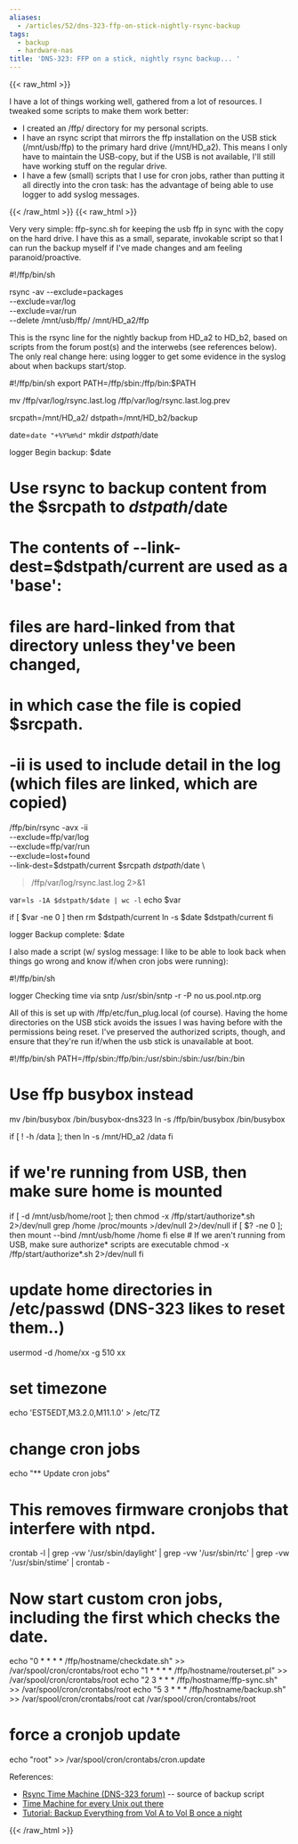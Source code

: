 ```yaml
---
aliases:
  - /articles/52/dns-323-ffp-on-stick-nightly-rsync-backup
tags:
  - backup
  - hardware-nas
title: 'DNS-323: FFP on a stick, nightly rsync backup... '
---
```

{{< raw_html >}}
<p>I have a lot of things working well, gathered from a lot of resources. I tweaked some scripts to make them work better:</p>
<ul>
<li>I created an /ffp/<hostname> directory for my personal scripts.</li>
<li>I have an rsync script that mirrors the ffp installation on the USB stick (/mnt/usb/ffp) to the primary hard drive (/mnt/HD_a2). This means I only have to maintain the USB-copy, but if the USB is not available, I'll still have working stuff on the regular drive.</li>
<li>I have a few (small) scripts that I use for cron jobs, rather than putting it all directly into the cron task: has the advantage of being able to use logger to add syslog messages.</li>
</ul>
{{< /raw_html >}}
<!--more-->
{{< raw_html >}}
<p>Very very simple: ffp-sync.sh for keeping the usb ffp in sync with the copy on the hard drive. I have this as a small, separate, invokable script so that I can run the backup myself if I've made changes and am feeling paranoid/proactive.</p>
<div class="code">#!/ffp/bin/sh

rsync -av --exclude=packages \
  --exclude=var/log \
  --exclude=var/run \
  --delete /mnt/usb/ffp/ /mnt/HD_a2/ffp
</div>

<p>This is the rsync line for the nightly backup from HD_a2 to HD_b2, based on scripts from the forum post(s) and the interwebs (see references below). The only real change here: using logger to get some evidence in the syslog about when backups start/stop.</p>

<div class="code">#!/ffp/bin/sh
export PATH=/ffp/sbin:/ffp/bin:$PATH

mv /ffp/var/log/rsync.last.log /ffp/var/log/rsync.last.log.prev

srcpath=/mnt/HD_a2/
dstpath=/mnt/HD_b2/backup

date=`date "+%Y%m%d"`
mkdir $dstpath/$date

logger Begin backup: $date

# Use rsync to backup content from the $srcpath to $dstpath/$date
# The contents of --link-dest=$dstpath/current are used as a 'base':
# files are hard-linked from that directory unless they've been changed,
# in which case the file is copied $srcpath.
# -ii is used to include detail in the log (which files are linked, which are copied)
/ffp/bin/rsync -avx -ii \
  --exclude=ffp/var/log \
  --exclude=ffp/var/run \
  --exclude=lost+found \
  --link-dest=$dstpath/current $srcpath $dstpath/$date \
> /ffp/var/log/rsync.last.log 2>&1

var=`ls -1A $dstpath/$date | wc -l`
echo $var

if [ $var -ne 0 ]
then
  rm $dstpath/current
  ln -s $date $dstpath/current
fi

logger Backup complete: $date
</div>

<p>
I also made a script (w/ syslog message: I like to be able to look back when things go wrong and know if/when cron jobs were running): </p>

<div class="code">#!/ffp/bin/sh

logger Checking time via sntp
/usr/sbin/sntp -r -P no us.pool.ntp.org
</div>

<p>
All of this is set up with /ffp/etc/fun_plug.local (of course). Having the home directories on the USB stick avoids the issues I was having before with the permissions being reset. I've preserved the authorized scripts, though, and ensure that they're run if/when the usb stick is unavailable at boot.</p>

<div class="code">#!/ffp/bin/sh
PATH=/ffp/sbin:/ffp/bin:/usr/sbin:/sbin:/usr/bin:/bin

# Use ffp busybox instead
mv /bin/busybox /bin/busybox-dns323
ln -s /ffp/bin/busybox /bin/busybox

if [ ! -h /data ]; then
    ln -s /mnt/HD_a2 /data
fi

# if we're running from USB, then make sure home is mounted
if [ -d /mnt/usb/home/root ]; then
    chmod -x /ffp/start/authorize*.sh 2>/dev/null
    grep /home /proc/mounts >/dev/null 2>/dev/null
    if [ $? -ne 0 ]; then
        mount --bind /mnt/usb/home /home
    fi
else
    # If we aren't running from USB, make sure authorize* scripts are executable
    chmod -x /ffp/start/authorize*.sh 2>/dev/null
fi

# update home directories in /etc/passwd (DNS-323 likes to reset them..)
usermod -d /home/xx -g 510 xx

# set timezone
echo 'EST5EDT,M3.2.0,M11.1.0' > /etc/TZ

# change cron jobs
echo "** Update cron jobs"

# This removes firmware cronjobs that interfere with ntpd.
crontab -l | grep -vw '/usr/sbin/daylight' | grep -vw '/usr/sbin/rtc' | grep -vw '/usr/sbin/stime' | crontab -

# Now start custom cron jobs, including the first which checks the date.
echo "0 * * * * /ffp/hostname/checkdate.sh" >> /var/spool/cron/crontabs/root
echo "1 * * * * /ffp/hostname/routerset.pl" >> /var/spool/cron/crontabs/root
echo "2 3 * * * /ffp/hostname/ffp-sync.sh"  >> /var/spool/cron/crontabs/root
echo "5 3 * * * /ffp/hostname/backup.sh"    >> /var/spool/cron/crontabs/root
cat /var/spool/cron/crontabs/root

# force a cronjob update
echo "root" >> /var/spool/cron/crontabs/cron.update
</div>

<p>References:
<ul>
<li><a href="http://forum.dsmg600.info/t2125-DNS-323-Rsync-Time-Machine!.html">Rsync Time Machine (DNS-323 forum)</a> -- source of backup script</li>
<li><a href="http://blog.interlinked.org/tutorials/rsync_time_machine.html">Time Machine for every Unix out there</a></li>
<li><a href="http://forum.dsmg600.info/viewtopic.php?id=1150">Tutorial: Backup Everything from Vol A to Vol B once a night</a></li>

</ul></p>
{{< /raw_html >}}
